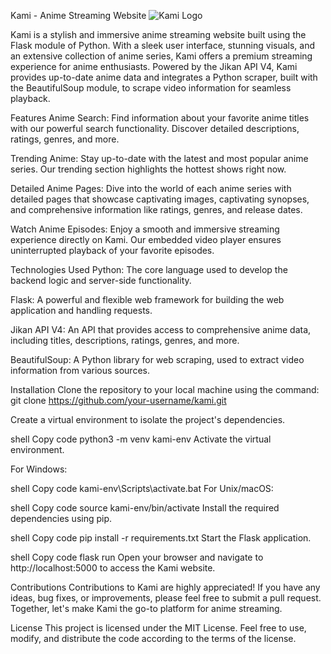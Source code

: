 Kami - Anime Streaming Website
![Kami Logo](my_site/static/logo.png)

Kami is a stylish and immersive anime streaming website built using the Flask module of Python. With a sleek user interface, stunning visuals, and an extensive collection of anime series, Kami offers a premium streaming experience for anime enthusiasts. Powered by the Jikan API V4, Kami provides up-to-date anime data and integrates a Python scraper, built with the BeautifulSoup module, to scrape video information for seamless playback.

Features
Anime Search: Find information about your favorite anime titles with our powerful search functionality. Discover detailed descriptions, ratings, genres, and more.

Trending Anime: Stay up-to-date with the latest and most popular anime series. Our trending section highlights the hottest shows right now.

Detailed Anime Pages: Dive into the world of each anime series with detailed pages that showcase captivating images, captivating synopses, and comprehensive information like ratings, genres, and release dates.

Watch Anime Episodes: Enjoy a smooth and immersive streaming experience directly on Kami. Our embedded video player ensures uninterrupted playback of your favorite episodes.

Technologies Used
Python: The core language used to develop the backend logic and server-side functionality.

Flask: A powerful and flexible web framework for building the web application and handling requests.

Jikan API V4: An API that provides access to comprehensive anime data, including titles, descriptions, ratings, genres, and more.

BeautifulSoup: A Python library for web scraping, used to extract video information from various sources.

Installation
Clone the repository to your local machine using the command: git clone https://github.com/your-username/kami.git

Create a virtual environment to isolate the project's dependencies.

shell
Copy code
python3 -m venv kami-env
Activate the virtual environment.

For Windows:

shell
Copy code
kami-env\Scripts\activate.bat
For Unix/macOS:

shell
Copy code
source kami-env/bin/activate
Install the required dependencies using pip.

shell
Copy code
pip install -r requirements.txt
Start the Flask application.

shell
Copy code
flask run
Open your browser and navigate to http://localhost:5000 to access the Kami website.

Contributions
Contributions to Kami are highly appreciated! If you have any ideas, bug fixes, or improvements, please feel free to submit a pull request. Together, let's make Kami the go-to platform for anime streaming.

License
This project is licensed under the MIT License. Feel free to use, modify, and distribute the code according to the terms of the license.
